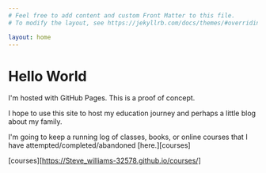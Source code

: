 ```yaml
---
# Feel free to add content and custom Front Matter to this file.
# To modify the layout, see https://jekyllrb.com/docs/themes/#overriding-theme-defaults

layout: home
---
```

<html>
<body>
	<h1>Hello World</h1>
	<p>I'm hosted with GitHub Pages. This is a proof of concept.</p>
	<p>I hope to use this site to host my education journey and perhaps a little blog about my family.</p>
	<p>I'm going to keep a running log of classes, books, or online courses that I have attempted/completed/abandoned [here.][courses]
</body>
</html>

[courses][https://Steve_williams-32578.github.io/courses/]